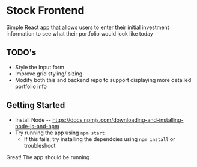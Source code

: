 # Stock Frontend
Simple React app that allows users to enter their initial investment information to see what their portfolio would look like today

## TODO's
* Style the Input form
* Improve grid styling/ sizing
* Modify both this and backend repo to support displaying more detailed portfolio info

## Getting Started
* Install Node -- https://docs.npmjs.com/downloading-and-installing-node-js-and-npm
* Try running the app using `npm start`
    * If this fails, try installing the dependcies using `npm install` or troubleshoot

Great! The app should be running 
